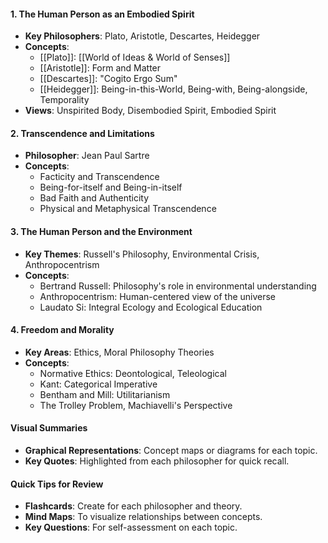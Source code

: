 
#### 1. The Human Person as an Embodied Spirit

- **Key Philosophers**: Plato, Aristotle, Descartes, Heidegger
- **Concepts**:
    - [[Plato]]: [[World of Ideas & World of Senses]]
    - [[Aristotle]]: Form and Matter
    - [[Descartes]]: "Cogito Ergo Sum"
    - [[Heidegger]]: Being-in-this-World, Being-with, Being-alongside, Temporality
- **Views**: Unspirited Body, Disembodied Spirit, Embodied Spirit

#### 2. Transcendence and Limitations

- **Philosopher**: Jean Paul Sartre
- **Concepts**:
    - Facticity and Transcendence
    - Being-for-itself and Being-in-itself
    - Bad Faith and Authenticity
    - Physical and Metaphysical Transcendence

#### 3. The Human Person and the Environment

- **Key Themes**: Russell's Philosophy, Environmental Crisis, Anthropocentrism
- **Concepts**:
    - Bertrand Russell: Philosophy's role in environmental understanding
    - Anthropocentrism: Human-centered view of the universe
    - Laudato Si: Integral Ecology and Ecological Education

#### 4. Freedom and Morality

- **Key Areas**: Ethics, Moral Philosophy Theories
- **Concepts**:
    - Normative Ethics: Deontological, Teleological
    - Kant: Categorical Imperative
    - Bentham and Mill: Utilitarianism
    - The Trolley Problem, Machiavelli's Perspective

#### Visual Summaries

- **Graphical Representations**: Concept maps or diagrams for each topic.
- **Key Quotes**: Highlighted from each philosopher for quick recall.

#### Quick Tips for Review

- **Flashcards**: Create for each philosopher and theory.
- **Mind Maps**: To visualize relationships between concepts.
- **Key Questions**: For self-assessment on each topic.